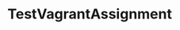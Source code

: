 # TestVagrantAssignment

<!-- 
Prerequisites are : VScode & npm installed on local machine. And even install different browsers like chrome safari or firefox on the machine. 

To clone this repo use below command in the git bash terminal. Make sure you open the git bash in the folder of your choice where 
you want to clone the repo.
    git clone "give the url for cloning over here"

Once the project is cloned, do install the dependencies. For installing dependencies follow below steps.
    Open the project in VScode. Open terminal & in command line of terminal type bellow command 
    npm install 
    This will add a new folder node-modules to the root. 

Now check the codecept.conf file. It is the runner file where all configurations for test execution are given. 

The folder structure is following POM model with BDD cucumber framework. Features files are in src/features folder, step files
in src/steps, page files in src/pages & Json body with details of players is placed in src/testdata folder. 

Kindly note i am using Macbook air m1 & version of npm is 8.3.1 & of VScode is 1.71.0
The framework designed should be able to execute automated tests under normal circumstances & and usual expected manner, where the control flow of execution will be moving from feature files to steps & steps to pages. 

I tried executing the feature file RCB.feature, which was having it steps implementation defined in RCBsteps.ts. 
The RCBsteps.ts was importing the class defined in RCBPage.ts & using the methods of the class inside each of its steps defination. 
The individual methods defined within the class in page file are having the main logic for verification of wicketkeeper & foreign players test cases. This methods are using JSON body in src/testdata folder as testdata.
But for this execution i faced below error. 
And hence i have directly added the code logic by tweaking it a little bit in RCBsteps file itself.
Kindly follow the comments in RCBsteps.ts itself to run the scripts in usual manner. 

****** Error on the terminal pasted below *******

Could not include object Step Definition from /Users/vaishnaviloke/Automation/src/steps/RCBsteps.ts from module '/Users/vaishnaviloke/Automation/src/steps/RCBsteps.ts'
Cannot use import statement outside a module
/Users/vaishnaviloke/Automation/src/steps/RCBsteps.ts:1
import { RCBTeamValidation } from "../pages/RCBPage";
^^^^^^

SyntaxError: Cannot use import statement outside a module
    at compileFunction (<anonymous>)
    at Object.compileFunction (node:vm:352:18)
    at wrapSafe (node:internal/modules/cjs/loader:1032:15)
    at Module._compile (node:internal/modules/cjs/loader:1067:27)
    at Object.Module._extensions..js (node:internal/modules/cjs/loader:1155:10)
    at Module.load (node:internal/modules/cjs/loader:981:32)
    at Function.Module._load (node:internal/modules/cjs/loader:822:12)
    at Module.require (node:internal/modules/cjs/loader:1005:19)
    at require (node:internal/modules/cjs/helpers:102:18)
    at loadSupportObject (/Users/vaishnaviloke/Automation/node_modules/codeceptjs/lib/container.js:338:17)

Error: 
    at loadSupportObject (/Users/vaishnaviloke/Automation/node_modules/codeceptjs/lib/container.js:385:11)
    at /Users/vaishnaviloke/Automation/node_modules/codeceptjs/lib/container.js:323:9
    at Array.forEach (<anonymous>)
    at loadGherkinSteps (/Users/vaishnaviloke/Automation/node_modules/codeceptjs/lib/container.js:322:29)
    at Function.create (/Users/vaishnaviloke/Automation/node_modules/codeceptjs/lib/container.js:48:25)
    at Codecept.init (/Users/vaishnaviloke/Automation/node_modules/codeceptjs/lib/codecept.js:56:15)
    at module.exports (/Users/vaishnaviloke/Automation/node_modules/codeceptjs/lib/command/run.js:24:14)
    at Command.<anonymous> (/Users/vaishnaviloke/Automation/node_modules/codeceptjs/bin/codecept.js:9:11)
    at Command.listener (/Users/vaishnaviloke/Automation/node_modules/commander/index.js:315:8)

****** Error on the terminal pasted above *******
 -->
